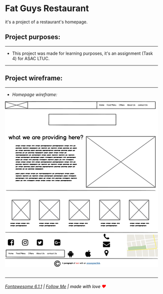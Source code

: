 
# **Fat Guys Restaurant**

it's a project of a restaurant's homepage.

## Project purposes:

---

- This project was made for learning purposes, it's an assignment (Task 4) for ASAC LTUC.

---

## Project wireframe:

---

- *Homepage wireframe:*


<img id=white src="images/Wireframe.png" >
<br><br/>

---


###### [Fontawesome 6.1.1](https://fontawesome.com/) <font color="black">|</font> [Follow Me](https://github.com/BasharAlzrigat) <font color="black">|</font> <font color="black">made with love</font> <font color="red">♥</font>
